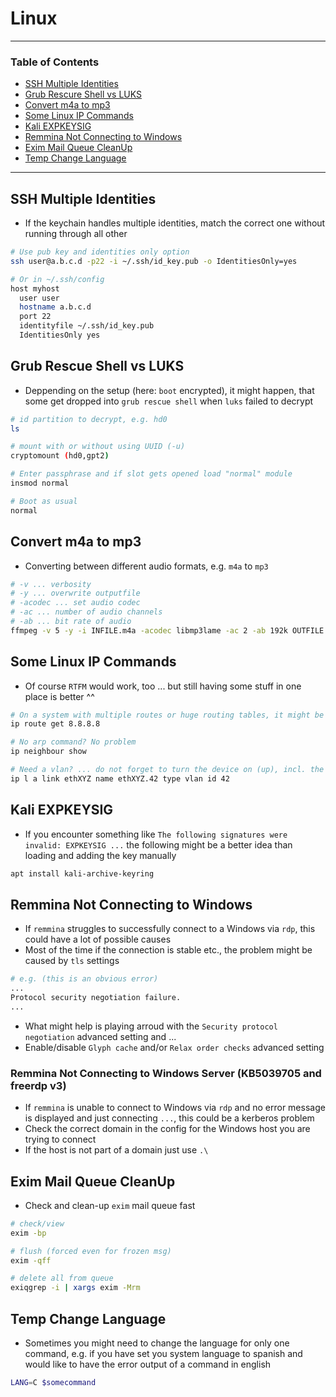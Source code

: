 # Linux

---

### Table of Contents
- [SSH Multiple Identities](#ssh-multiple-identities)
- [Grub Rescure Shell vs LUKS](#grub-rescue-shell-vs-luks)
- [Convert m4a to mp3](#convert-m4a-to-mp3)
- [Some Linux IP Commands](#some-linux-ip-commands)
- [Kali EXPKEYSIG](#kali-expkeysig)
- [Remmina Not Connecting to Windows](#remmina-not-connecting-to-windows)
- [Exim Mail Queue CleanUp](#exim-mail-queue-cleanup)
- [Temp Change Language](#temp-change-language)

---

## SSH Multiple Identities
- If the keychain handles multiple identities, match the correct one without running through all other

```bash
# Use pub key and identities only option
ssh user@a.b.c.d -p22 -i ~/.ssh/id_key.pub -o IdentitiesOnly=yes

# Or in ~/.ssh/config
host myhost
  user user
  hostname a.b.c.d
  port 22
  identityfile ~/.ssh/id_key.pub
  IdentitiesOnly yes
```

## Grub Rescue Shell vs LUKS
- Deppending on the setup (here: `boot` encrypted), it might happen, that some get dropped into `grub rescue shell` when `luks` failed to decrypt

```sh
# id partition to decrypt, e.g. hd0
ls

# mount with or without using UUID (-u)
cryptomount (hd0,gpt2)

# Enter passphrase and if slot gets opened load "normal" module
insmod normal

# Boot as usual
normal
```

## Convert m4a to mp3
- Converting between different audio formats, e.g. `m4a` to `mp3`

```bash
# -v ... verbosity
# -y ... overwrite outputfile
# -acodec ... set audio codec
# -ac ... number of audio channels 
# -ab ... bit rate of audio
ffmpeg -v 5 -y -i INFILE.m4a -acodec libmp3lame -ac 2 -ab 192k OUTFILE.mp3
```

## Some Linux IP Commands
- Of course `RTFM` would work, too ... but still having some stuff in one place is better ^^ 

```bash
# On a system with multiple routes or huge routing tables, it might be helpful to know exactly which `route` would be used beforehand
ip route get 8.8.8.8

# No arp command? No problem
ip neighbour show

# Need a vlan? ... do not forget to turn the device on (up), incl. the parent
ip l a link ethXYZ name ethXYZ.42 type vlan id 42

```

## Kali EXPKEYSIG
- If you encounter something like `The following signatures were invalid: EXPKEYSIG ...` the following might be a better idea than loading and adding the key manually

```bash
apt install kali-archive-keyring
```

## Remmina Not Connecting to Windows
- If `remmina` struggles to successfully connect to a Windows via `rdp`, this could have a lot of possible causes
- Most of the time if the connection is stable etc., the problem might be caused by `tls` settings

```bash
# e.g. (this is an obvious error)
...
Protocol security negotiation failure.
...
```

- What might help is playing arroud with the `Security protocol negotiation` advanced setting and ...
- Enable/disable `Glyph cache` and/or `Relax order checks` advanced setting

### Remmina Not Connecting to Windows Server (KB5039705 and freerdp v3)
- If `remmina` is unable to connect to Windows via `rdp` and no error message is displayed and just connecting `...`, this could be a kerberos problem
- Check the correct domain in the config for the Windows host you are trying to connect
- If the host is not part of a domain just use `.\`

## Exim Mail Queue CleanUp
- Check and clean-up `exim` mail queue fast

```bash
# check/view
exim -bp

# flush (forced even for frozen msg)
exim -qff

# delete all from queue
exiqgrep -i | xargs exim -Mrm
```

## Temp Change Language
- Sometimes you might need to change the language for only one command, e.g. if you have set you system language to spanish and would like to have the error output of a command in english

```bash
LANG=C $somecommand
```
